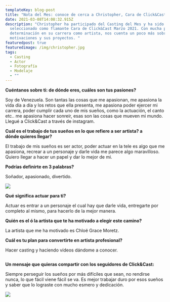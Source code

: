 ```yaml
---
templateKey: blog-post
title: "Nota del Mes: conoce de cerca a Christopher, Cara de Click&Cast Marzo 2021"
date: 2021-03-08T14:08:32.915Z
description: "Christopher ha participado del Casting del Mes y ha sido
  seleccionado como flamante Cara de Click&Cast Marzo 2021. Con mucha pasión y
  determinación en su carrera como artista, nos cuenta un poco más sobre él, sus
  motivaciones y sus proyectos. "
featuredpost: true
featuredimage: /img/christopher.jpg
tags:
  - Casting
  - Actor
  - Fotografía
  - Modelaje
  - ""
---
```

<!--StartFragment-->

**Cuéntanos sobre ti: de dónde eres, cuáles son tus pasiones?**

<!--StartFragment-->

Soy de Venezuela. Son tantas las cosas que me apasionan, me apasiona la vida día a día y los retos que ella presenta, me apasiona poder ejercer mi carrera, poder cumplir cada uno de mis sueños, como la actuación, el canto etc.. me apasiona hacer sonreír, esas son las cosas que mueven mi mundo. Llegué a Click&Cast a través de instagram.

**Cuál es el trabajo de tus sueños en lo que refiere a ser artista? a**\
**dónde quieres llegar?**

El trabajo de mis sueños es ser actor, poder actuar en la tele es algo que me apasiona, recrear a un personaje y darle vida me parece algo maravilloso. Quiero llegar a hacer un papel y dar lo mejor de mi.

**Podrías definirte en 3 palabras?**

Soñador, apasionado, divertido.

![](/img/alma.jpg)

**Qué significa actuar para ti?**

Actuar es entrar a un personaje el cual hay que darle vida, entregarte por completo al mismo, para hacerlo de la mejor manera.

**Quién es el ó la artista que te ha motivado a elegir este camino?**

La artista que me ha motivado es Chloë Grace Moretz.

**Cuál es tu plan para convertirte en artista profesional?**

Hacer casting y haciendo vídeos dándome a conocer.

![]()

**Un mensaje que quieras compartir con los seguidores de Click&Cast:**

Siempre perseguir los sueños por más difíciles que sean, no rendirse nunca, lo que fácil viene fácil se va. Es mejor trabajar duro por esos sueños y saber que lo lograste con mucho esmero y dedicación.

![](/img/vida.jpg)